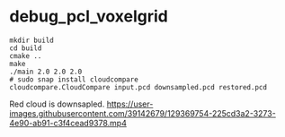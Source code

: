 # debug_pcl_voxelgrid

```
mkdir build
cd build
cmake ..
make
./main 2.0 2.0 2.0
# sudo snap install cloudcompare
cloudcompare.CloudCompare input.pcd downsampled.pcd restored.pcd
```

Red cloud is downsapled.
https://user-images.githubusercontent.com/39142679/129369754-225cd3a2-3273-4e90-ab91-c3f4cead9378.mp4
